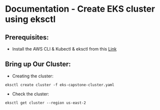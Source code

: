 # Documentation - Create EKS cluster using eksctl

## Prerequisites:

- Install the AWS CLI & Kubectl & eksctl from this [Link](https://docs.aws.amazon.com/eks/latest/userguide/getting-started-eksctl.html)


## Bring up Our Cluster:

- Creating the cluster:
```
eksctl create cluster -f eks-capstone-cluster.yaml
```

- Check the cluster:
```
eksctl get cluster --region us-east-2
```

